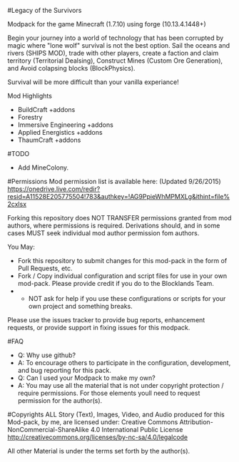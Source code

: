 #Legacy of the Survivors

Modpack for the game Minecraft (1.7.10) using forge (10.13.4.1448+)

Begin your journey into a world of technology that has been corrupted by magic where "lone wolf" survival is not the best option.  Sail the oceans and rivers (SHIPS MOD), trade with other players, create a faction and claim territory (Territorial Dealsing), Construct Mines (Custom Ore Generation), and Avoid colapsing blocks (BlockPhysics).

Survival will be more difficult than your vanilla experiance!

Mod Highlights
- BuildCraft +addons
- Forestry
- Immersive Engineering +addons
- Applied Energistics +addons
- ThaumCraft +addons

#TODO
- Add MineColony.

#Permissions
Mod permission list is available here: (Updated 9/26/2015)
https://onedrive.live.com/redir?resid=A11528E205775504!783&authkey=!AG9PpieWhMPMXLg&ithint=file%2cxlsx

Forking this repository does NOT TRANSFER permissions granted from mod authors, where permissions is required.
Derivations should, and in some cases MUST seek individual mod author permission fom authors. 

You May:
- Fork this repository to submit changes for this mod-pack in the form of Pull Requests, etc.
- Fork / Copy individual configuration and script files for use in your own mod-pack. Please provide credit if you do to the Blocklands Team.
- - NOT ask for help if you use these configurations or scripts for your own project and something breaks.

Please use the issues tracker to provide bug reports, enhancement requests, or provide support in fixing issues for this modpack.

#FAQ
- Q: Why use github?
- A: To encourage others to participate in the configuration, development, and bug reporting for this pack.
- Q: Can I used your Modpack to make my own?
- A: You may use all the material that is not under copyright protection / require permissions. For those elements youll need to request permission for the author(s).

#Copyrights
ALL Story (Text), Images, Video, and Audio produced for this Mod-pack, by me, are licensed under:
Creative Commons Attribution-NonCommercial-ShareAlike 4.0 International Public License <http://creativecommons.org/licenses/by-nc-sa/4.0/legalcode>

All other Material is under the terms set forth by the author(s).
